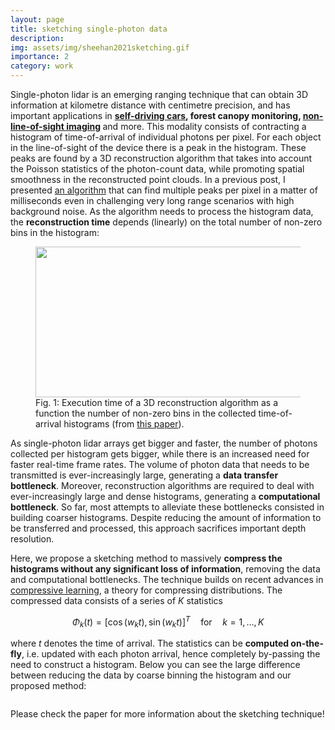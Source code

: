 ```yaml
---
layout: page
title: sketching single-photon data
description: 
img: assets/img/sheehan2021sketching.gif
importance: 2
category: work
---
```

Single-photon lidar is an emerging ranging technique that can obtain 3D information at kilometre distance with centimetre precision, and has important applications in <strong><a href="http://localhost/mywebsite/2020/08/01/advances-in-single-photon-lidar-for-autonomous-vehicles/" data-type="post" data-id="337">self-driving cars</a>, forest canopy monitoring, <a href="http://localhost/mywebsite/2020/09/01/seeing-around-corners-with-edge-resolved-transient-imaging/" data-type="post" data-id="429">non-line-of-sight imaging</a> </strong>and more. This modality consists of contracting a histogram of time-of-arrival of individual photons per pixel. For each object in the line-of-sight of the device there is a peak in the histogram. These peaks are found by a 3D reconstruction algorithm that takes into account the Poisson statistics of the photon-count data, while promoting spatial smoothness in the reconstructed point clouds. In a previous post, I presented <a href="http://localhost/mywebsite/2019/10/29/real-time-3d-reconstruction-from-single-photon-lidar-data-using-plug-and-play-point-cloud-denoisers/" data-type="post" data-id="210">an algorithm</a> that can find multiple peaks per pixel in a matter of milliseconds even in challenging very long range scenarios with high background noise. As the algorithm needs to process the histogram data, the <strong>reconstruction time</strong> depends (linearly) on the total number of non-zero bins in the histogram:


[comment]: <add timing_bins-1 image here>

<div class="wp-block-image"><figure class="aligncenter size-large is-resized"><img src="http://localhost/mywebsite/wp-content/uploads/2021/02/timing_bins-1.png" alt="" class="wp-image-477" width="509" height="241"/><figcaption>Fig. 1: Execution time of a 3D reconstruction algorithm as a function the number of non-zero bins in the collected time-of-arrival histograms (from <a href="https://www.nature.com/articles/s41467-019-12943-7">this paper</a>).</figcaption></figure></div>


As single-photon lidar arrays get bigger and faster, the number of photons collected per histogram gets bigger, while there is an increased need for faster real-time frame rates. The volume of photon data that needs to be transmitted is ever-increasingly large, generating a <strong>data transfer bottleneck</strong>. Moreover, reconstruction algorithms are required to deal with ever-increasingly large and dense histograms, generating a <strong>computational bottleneck</strong>. So far, most attempts to alleviate these bottlenecks consisted in building coarser histograms. Despite reducing the amount of information to be transferred and processed, this approach sacrifices important depth resolution.



Here, we propose a sketching method to massively <strong>compress the histograms without any significant loss of information</strong>, removing the data and computational bottlenecks. The technique builds on recent advances in <a href="https://arxiv.org/abs/1706.07180">compressive learning</a>, a theory for compressing distributions. The compressed data consists of a series of $K$ statistics 



$$\Phi_k(t) = [\cos(w_k t),  \sin(w_kt)]^{T} \quad \text{for} \quad k=1, \dots, K$$


where $t$ denotes the time of arrival. The statistics can be <strong>computed on-the-fly</strong>, i.e. updated with each photon arrival, hence completely by-passing the need to construct a histogram. Below you can see the large difference between reducing the data by coarse binning the histogram and our proposed method:


<!-- wp:image {"align":"center","id":544,"sizeSlug":"large","linkDestination":"none"} -->
<div class="wp-block-image"><figure class="aligncenter size-large"><img src="http://localhost/mywebsite/wp-content/uploads/2021/02/sketched_mini2.gif" alt="" class="wp-image-544"/></figure></div>
<!-- /wp:image -->


Please check the paper for more information about the sketching technique!